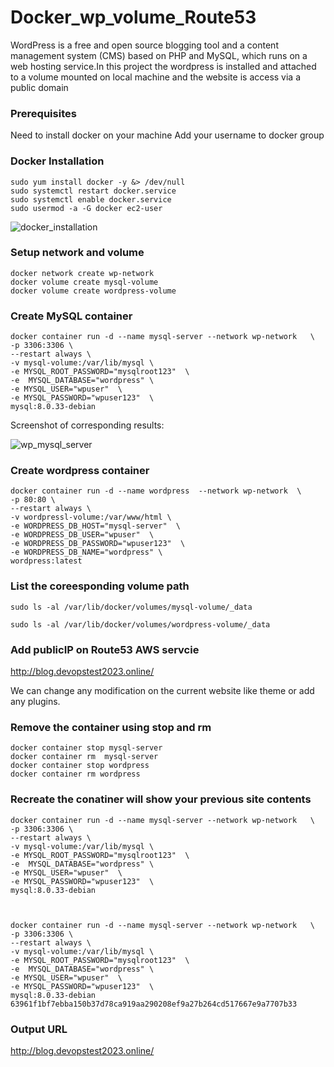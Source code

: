# Docker_wp_volume_Route53
WordPress is a free and open source blogging tool and a content management system (CMS) based on PHP and MySQL, which runs on a web hosting service.In this project the wordpress is installed and attached to a volume mounted on local machine and the website is access via a public domain


### Prerequisites
Need to install docker on your machine
Add your username to docker group

### Docker Installation

```
sudo yum install docker -y &> /dev/null
sudo systemctl restart docker.service
sudo systemctl enable docker.service
sudo usermod -a -G docker ec2-user
```
![docker_installation](https://github.com/Nisha-Sugathan/Docker-Bind_mounting/assets/134600837/ba7797c4-9a73-4ce6-b593-2befa5850e0d)

### Setup network and volume
```
docker network create wp-network
docker volume create mysql-volume
docker volume create wordpress-volume
```
### Create MySQL container
```
docker container run -d --name mysql-server --network wp-network   \
-p 3306:3306 \
--restart always \
-v mysql-volume:/var/lib/mysql \
-e MYSQL_ROOT_PASSWORD="mysqlroot123"  \
-e  MYSQL_DATABASE="wordpress" \
-e MYSQL_USER="wpuser"  \
-e MYSQL_PASSWORD="wpuser123"  \
mysql:8.0.33-debian
```

Screenshot of corresponding results:

![wp_mysql_server](https://github.com/Nisha-Sugathan/Docker_wp_volume_Route53/assets/134600837/31b64857-8d90-4118-b962-a4866b24548c)

### Create wordpress container
```
docker container run -d --name wordpress  --network wp-network  \
-p 80:80 \
--restart always \
-v wordpressl-volume:/var/www/html \
-e WORDPRESS_DB_HOST="mysql-server"  \
-e WORDPRESS_DB_USER="wpuser"  \
-e WORDPRESS_DB_PASSWORD="wpuser123"  \
-e WORDPRESS_DB_NAME="wordpress" \
wordpress:latest
```

### List the coreesponding volume path 
```
sudo ls -al /var/lib/docker/volumes/mysql-volume/_data

sudo ls -al /var/lib/docker/volumes/wordpress-volume/_data
```

###  Add publicIP on Route53 AWS servcie


http://blog.devopstest2023.online/


We can change any modification on the current website like theme or add any plugins.

### Remove the container using stop and rm

```
docker container stop mysql-server
docker container rm  mysql-server
docker container stop wordpress
docker container rm wordpress
```
### Recreate the conatiner will show your previous site contents

```
docker container run -d --name mysql-server --network wp-network   \
-p 3306:3306 \
--restart always \
-v mysql-volume:/var/lib/mysql \
-e MYSQL_ROOT_PASSWORD="mysqlroot123"  \
-e  MYSQL_DATABASE="wordpress" \
-e MYSQL_USER="wpuser"  \
-e MYSQL_PASSWORD="wpuser123"  \
mysql:8.0.33-debian



docker container run -d --name mysql-server --network wp-network   \
-p 3306:3306 \
--restart always \
-v mysql-volume:/var/lib/mysql \
-e MYSQL_ROOT_PASSWORD="mysqlroot123"  \
-e  MYSQL_DATABASE="wordpress" \
-e MYSQL_USER="wpuser"  \
-e MYSQL_PASSWORD="wpuser123"  \
mysql:8.0.33-debian
63961f1bf7ebba150b37d78ca919aa290208ef9a27b264cd517667e9a7707b33

```

### Output URL

http://blog.devopstest2023.online/

